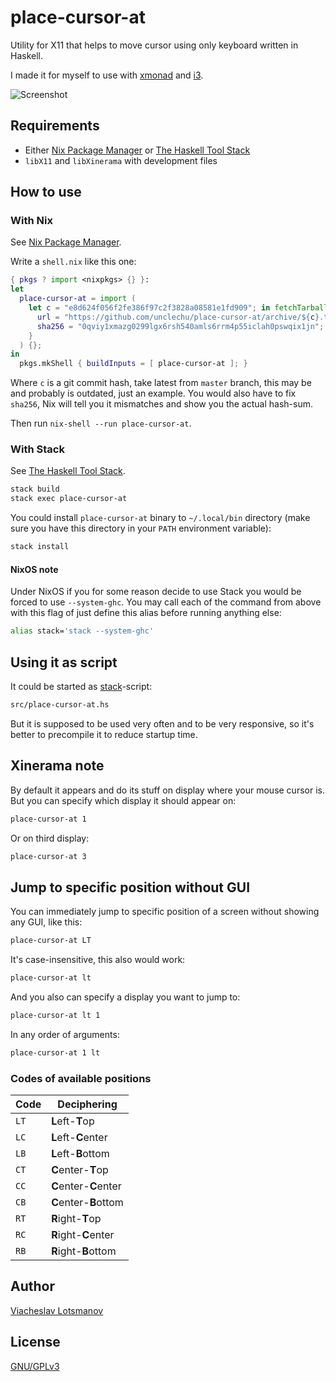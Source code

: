# place-cursor-at

Utility for X11 that helps to move cursor using only keyboard
written in Haskell.

I made it for myself to use with
[xmonad](https://github.com/unclechu/xmonadrc)
and [i3](https://github.com/unclechu/i3rc).

![Screenshot](./screenshot.png)

## Requirements

- Either [Nix Package Manager] or [The Haskell Tool Stack]
- `libX11` and `libXinerama` with development files

## How to use

### With Nix

See [Nix Package Manager].

Write a `shell.nix` like this one:

```nix
{ pkgs ? import <nixpkgs> {} }:
let
  place-cursor-at = import (
    let c = "e8d624f056f2fe386f97c2f3828a08581e1fd909"; in fetchTarball {
      url = "https://github.com/unclechu/place-cursor-at/archive/${c}.tar.gz";
      sha256 = "0qviy1xmazg0299lgx6rsh540amls6rrm4p55iclah0pswqix1jn";
    }
  ) {};
in
  pkgs.mkShell { buildInputs = [ place-cursor-at ]; }
```

Where `c` is a git commit hash, take latest from `master` branch,
this may be and probably is outdated, just an example.
You would also have to fix `sha256`, Nix will tell
you it mismatches and show you the actual hash-sum.

Then run `nix-shell --run place-cursor-at`.

### With Stack

See [The Haskell Tool Stack].

```bash
stack build
stack exec place-cursor-at
```

You could install `place-cursor-at` binary to `~/.local/bin` directory
(make sure you have this directory in your `PATH` environment variable):

```bash
stack install
```

#### NixOS note

Under NixOS if you for some reason decide to use Stack you would be forced to
use `--system-ghc`. You may call each of the command from above with this flag
of just define this alias before running anything else:

```bash
alias stack='stack --system-ghc'
```

## Using it as script

It could be started as [stack](https://haskellstack.org/)-script:

```bash
src/place-cursor-at.hs
```

But it is supposed to be used very often and to be very responsive,
so it's better to precompile it to reduce startup time.

## Xinerama note

By default it appears and do its stuff on display where your mouse cursor is.
But you can specify which display it should appear on:

```bash
place-cursor-at 1
```

Or on third display:

```bash
place-cursor-at 3
```

## Jump to specific position without GUI

You can immediately jump to specific position of a screen without showing any
GUI, like this:

```bash
place-cursor-at LT
```

It's case-insensitive, this also would work:

```bash
place-cursor-at lt
```

And you also can specify a display you want to jump to:

```bash
place-cursor-at lt 1
```

In any order of arguments:

```bash
place-cursor-at 1 lt
```

### Codes of available positions

| Code | Deciphering           |
| -    | -                     |
| `LT` | **L**eft-**T**op      |
| `LC` | **L**eft-**C**enter   |
| `LB` | **L**eft-**B**ottom   |
| `CT` | **C**enter-**T**op    |
| `CC` | **C**enter-**C**enter |
| `CB` | **C**enter-**B**ottom |
| `RT` | **R**ight-**T**op     |
| `RC` | **R**ight-**C**enter  |
| `RB` | **R**ight-**B**ottom  |

## Author

[Viacheslav Lotsmanov](https://github.com/unclechu)

## License

[GNU/GPLv3](./LICENSE)

[The Haskell Tool Stack]: https://docs.haskellstack.org/en/stable/README/
[Nix Package Manager]: https://nixos.org/nix/manual/#ch-about-nix
